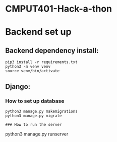 # CMPUT401-Hack-a-thon

# Backend set up
## Backend dependency install:
```
pip3 install -r requirements.txt
python3 -m venv venv
source venv/bin/activate
```

## Django:
### How to set up database
```
python3 manage.py makemigrations
python3 manage.py migrate

### How to run the server
```
python3 manage.py runserver
```